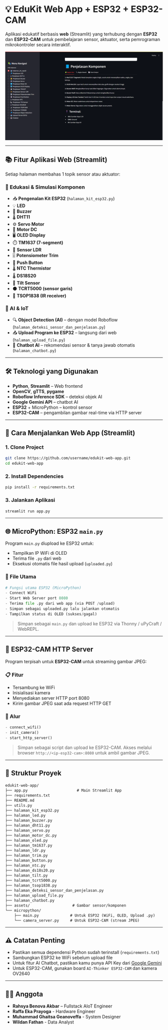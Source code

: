 # 💡 EduKit Web App + ESP32 + ESP32-CAM

Aplikasi edukatif berbasis **web** (Streamlit) yang terhubung dengan **ESP32** dan **ESP32-CAM** untuk pembelajaran sensor, aktuator, serta pemrograman mikrokontroler secara interaktif.

<p align="center">
  <img src="assets/tampilan_awal.png" alt="Tampilan Awal Web EduKit" width="700"/>
</p>

---

## 📚 Fitur Aplikasi Web (Streamlit)

Setiap halaman membahas 1 topik sensor atau aktuator:

### 🧠 Edukasi & Simulasi Komponen
- 📥 **Pengenalan Kit ESP32** (`halaman_kit_esp32.py`)
- 💡 **LED**
- 🔔 **Buzzer**
- 🌡️ **DHT11**
- ⚙️ **Servo Motor**
- 🔄 **Motor DC**
- 🖥️ **OLED Display**
- ⏱️ **TM1637 (7-segment)**
- 🔆 **Sensor LDR**
- 🎚 **Potensiometer Trim**
- 🔘 **Push Button**
- 🌡 **NTC Thermistor**
- 🌡 **DS18S20**
- 🎯 **Tilt Sensor**
- ⚫ **TCRT5000 (sensor garis)**
- 📡 **TSOP1838 (IR receiver)**

### 🤖 AI & IoT
- 🔍 **Object Detection (AI)** – dengan model Roboflow (`halaman_deteksi_sensor_dan_penjelasan.py`)
- 📤 **Upload Program ke ESP32** – langsung dari web (`halaman_upload_file.py`)
- 💬 **Chatbot AI** – rekomendasi sensor & tanya jawab otomatis (`halaman_chatbot.py`)

---

## 🛠️ Teknologi yang Digunakan

- **Python**, **Streamlit** – Web frontend
- **OpenCV**, **gTTS**, **pygame**
- **Roboflow Inference SDK** – deteksi objek AI
- **Google Gemini API** – chatbot AI
- **ESP32** + MicroPython – kontrol sensor
- **ESP32-CAM** – pengambilan gambar real-time via HTTP server

---

## 🚀 Cara Menjalankan Web App (Streamlit)

### 1. Clone Project

```bash
git clone https://github.com/username/edukit-web-app.git
cd edukit-web-app
```

### 2. Install Dependencies

```bash
pip install -r requirements.txt
```

### 3. Jalankan Aplikasi

```bash
streamlit run app.py
```

---

## 🌐 MicroPython: ESP32 `main.py`

Program `main.py` diupload ke ESP32 untuk:
- Tampilkan IP WiFi di OLED
- Terima file `.py` dari web
- Eksekusi otomatis file hasil upload (`uploaded.py`)

### 💾 File Utama
```python
# Fungsi utama ESP32 (MicroPython)
- Connect WiFi
- Start Web Server port 8080
- Terima file .py dari web app (via POST /upload)
- Simpan sebagai uploaded.py lalu jalankan otomatis
- Tampilkan status di OLED (sukses/gagal)
```

> Simpan sebagai `main.py` dan upload ke ESP32 via Thonny / uPyCraft / WebREPL.

---

## 📸 ESP32-CAM HTTP Server

Program terpisah untuk **ESP32-CAM** untuk streaming gambar JPEG:

### 📋 Fitur
- Tersambung ke WiFi
- Inisialisasi kamera
- Menyediakan server HTTP port 8080
- Kirim gambar JPEG saat ada request HTTP GET

### 🔁 Alur
```python
- connect_wifi()
- init_camera()
- start_http_server()
```

> Simpan sebagai script dan upload ke ESP32-CAM. Akses melalui browser `http://<ip-esp32-cam>:8080` untuk ambil gambar JPEG.

---

## 📁 Struktur Proyek

```
edukit-web-app/
├── app.py                      # Main Streamlit App
├── requirements.txt
├── README.md
├── utils.py
├── halaman_kit_esp32.py
├── halaman_led.py
├── halaman_buzzer.py
├── halaman_dht11.py
├── halaman_servo.py
├── halaman_motor_dc.py
├── halaman_oled.py
├── halaman_tm1637.py
├── halaman_ldr.py
├── halaman_trim.py
├── halaman_button.py
├── halaman_ntc.py
├── halaman_ds18s20.py
├── halaman_tilt.py
├── halaman_tcrt5000.py
├── halaman_tsop1838.py
├── halaman_deteksi_sensor_dan_penjelasan.py
├── halaman_upload_file.py
├── halaman_chatbot.py
├── assets/                   # Gambar sensor/komponen
└── micropython/
    ├── main.py              # Untuk ESP32 (WiFi, OLED, Upload .py)
    └── camera_server.py     # Untuk ESP32-CAM (stream JPEG)
```

---

## ⚠️ Catatan Penting

- Pastikan semua dependensi Python sudah terinstall (`requirements.txt`)
- Sambungkan ESP32 ke WiFi sebelum upload file
- Untuk fitur AI Chatbot, pastikan kamu punya API Key dari [Google Gemini](https://aistudio.google.com/app/apikey)
- Untuk ESP32-CAM, gunakan board `AI-Thinker ESP32-CAM` dan kamera OV2640

---

## 👨‍💻 Anggota

- **Rahsya Benova Akbar** – Fullstack AIoT Engineer
- **Raffa Eka Prayoga** - Hardware Engineer
- **Muhammad Ghaitsa Geanoveffa** - System Designer
- **Wildan Fathan** - Data Analyst